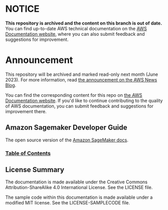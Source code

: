 # NOTICE

**This repository is archived and the content on this branch is out of date.** You can find up-to-date AWS technical documentation on the [AWS Documentation website](https://docs.aws.amazon.com/), where you can also submit feedback and suggestions for improvement.

# Announcement

This repository will be archived and marked read-only next month (June 2023). For more information, read [the announcement on the AWS News Blog](https://aws.amazon.com/blogs/aws/retiring-the-aws-documentation-on-github/).

You can find the corresponding content for this repo on [the AWS Documentation website](https://docs.aws.amazon.com/sagemaker/latest/dg). If you'd like to continue contributing to the quality of AWS documentation, you can submit feedback and suggestions for improvement there.

## Amazon Sagemaker Developer Guide

The open source version of the [Amazon SageMaker docs](https://docs.aws.amazon.com/sagemaker/latest/dg/whatis.html).

### [Table of Contents](https://github.com/awsdocs/amazon-sagemaker-developer-guide/blob/master/doc_source/index.md)

## License Summary

The documentation is made available under the Creative Commons Attribution-ShareAlike 4.0 International License. See the LICENSE file.

The sample code within this documentation is made available under a modified MIT license. See the LICENSE-SAMPLECODE file.

